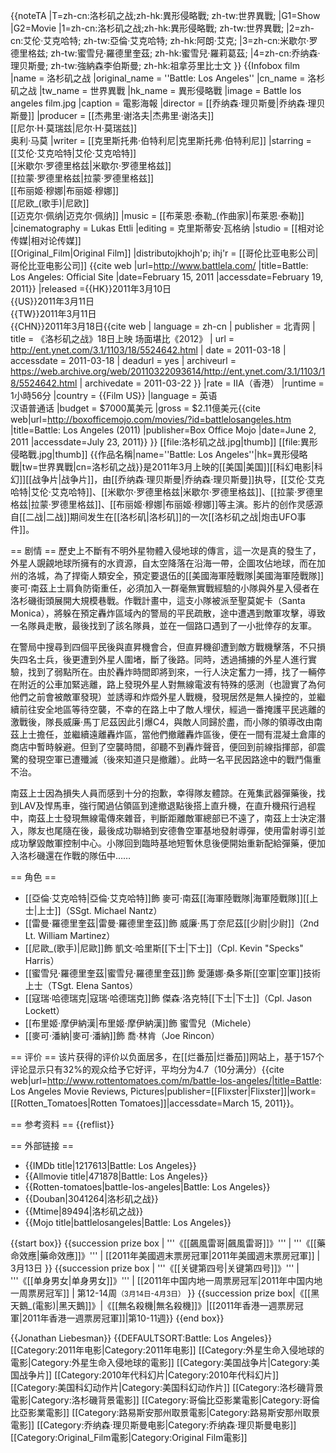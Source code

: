 {{noteTA
|T=zh-cn:洛杉矶之战;zh-hk:異形侵略戰; zh-tw:世界異戰;
|G1=Show
|G2=Movie
|1=zh-cn:洛杉矶之战;zh-hk:異形侵略戰; zh-tw:世界異戰;
|2=zh-cn:艾伦·艾克哈特; zh-tw:亞倫·艾克哈特; zh-hk:阿朗·艾克;
|3=zh-cn:米歇尔·罗德里格兹; zh-tw:蜜雪兒·羅德里奎茲; zh-hk:蜜雪兒·羅莉葛茲;
|4=zh-cn:乔纳森·理贝斯曼; zh-tw:強納森李伯斯曼; zh-hk:祖拿芬里比士文
}}
{{Infobox film
|name = 洛杉矶之战
|original_name = ''Battle: Los Angeles''
|cn_name = 洛杉矶之战
|tw_name = 世界異戰
|hk_name = 異形侵略戰
|image = Battle los angeles film.jpg
|caption = 電影海報
|director = [[乔纳森·理贝斯曼|乔纳森·理贝斯曼]]
|producer = [[杰弗里·谢洛夫|杰弗里·谢洛夫]]<br />[[尼尔·H·莫瑞兹|尼尔·H·莫瑞兹]]<br />奥利·马莫
|writer = [[克里斯托弗·伯特利尼|克里斯托弗·伯特利尼]]
|starring = [[艾伦·艾克哈特|艾伦·艾克哈特]]<br />[[米歇尔·罗德里格兹|米歇尔·罗德里格兹]]<br />[[拉蒙·罗德里格兹|拉蒙·罗德里格兹]]<br />[[布丽姬·穆娜|布丽姬·穆娜]]<br />[[尼欧_(歌手)|尼欧]]<br />[[迈克尔·佩纳|迈克尔·佩纳]]
|music = [[布莱恩·泰勒_(作曲家)|布莱恩·泰勒]]
|cinematography = Lukas Ettli
|editing = 克里斯蒂安·瓦格纳
|studio = [[相对论传媒|相对论传媒]]<br />[[Original_Film|Original Film]]
|distributojkhojh'p; ihj'r = [[哥伦比亚电影公司|哥伦比亚电影公司]] <ref>{{cite web |url=http://www.battlela.com/ |title=Battle: Los Angeles: Official Site |date=February 15, 2011 |accessdate=February 19, 2011}}</ref>
|released ={{HK}}2011年3月10日<br />{{US}}2011年3月11日<br />{{TW}}2011年3月11日<br />{{CHN}}2011年3月18日<ref>{{cite web | language = zh-cn | publisher = 北青网 | title = 《洛杉矶之战》18日上映 场面堪比《2012》 | url = http://ent.ynet.com/3.1/1103/18/5524642.html | date = 2011-03-18 | accessdate = 2011-03-18 | deadurl = yes | archiveurl = https://web.archive.org/web/20110322093614/http://ent.ynet.com/3.1/1103/18/5524642.html | archivedate = 2011-03-22 }}</ref>
|rate = IIA（香港） 
|runtime = 1小時56分
|country = {{Film US}}
|language = 英语<br>汉语普通话
|budget = $7000萬美元 
|gross = $2.11億美元<ref>{{cite web|url=http://boxofficemojo.com/movies/?id=battlelosangeles.htm |title=Battle: Los Angeles (2011) |publisher=Box Office Mojo |date=June 2, 2011 |accessdate=July 23, 2011}}</ref>	
}}
[[file:洛杉矶之战.jpg|thumb]]
[[file:異形侵略戰.jpg|thumb]]
{{作品名稱|name=''Battle: Los Angeles''|hk=異形侵略戰|tw=世界異戰|cn=洛杉矶之战}}是2011年3月上映的[[美国|美国]][[科幻电影|科幻]][[战争片|战争片]]，由[[乔纳森·理贝斯曼|乔纳森·理贝斯曼]]执导，[[艾伦·艾克哈特|艾伦·艾克哈特]]、[[米歇尔·罗德里格兹|米歇尔·罗德里格兹]]、[[拉蒙·罗德里格兹|拉蒙·罗德里格兹]]、[[布丽姬·穆娜|布丽姬·穆娜]]等主演。影片的创作灵感源自[[二战|二战]]期间发生在[[洛杉矶|洛杉矶]]的一次[[洛杉矶之战|炮击UFO事件]]。

== 剧情 ==
歷史上不斷有不明外星物體入侵地球的傳言，這一次是真的發生了，外星人覬覦地球所擁有的水資源，自太空降落在沿海一帶，企圖攻佔地球，而在加州的洛城，為了捍衛人類安全，預定要退伍的[[美國海軍陸戰隊|美國海軍陸戰隊]]麥可·南茲上士肩負防衛重任，必須加入一群毫無實戰經驗的小隊與外星入侵者在洛杉磯街頭展開大規模巷戰。作戰計畫中，這支小隊被派至聖莫妮卡（Santa Monica），將躲在預定轟炸區域內的警局的平民疏散，途中遭遇到敵軍攻擊，導致一名隊員走散，最後找到了該名隊員，並在一個路口遇到了一小批倖存的友軍。

在警局中搜尋到四個平民後與直昇機會合，但直昇機卻遭到敵方戰機擊落，不只損失四名士兵，後更遭到外星人圍堵，斷了後路。同時，透過捕擄的外星人進行實驗，找到了弱點所在。由於轟炸時間即將到來，一行人決定奮力一搏，找了一輛停在附近的公車加緊逃離，路上發現外星人對無線電波有特殊的感測（也證實了為何他們之前會被敵軍發現）並誘導和炸燬外星人戰機，發現居然是無人操控的，並繼續前往安全地區等待空襲，不幸的在路上中了敵人埋伏，經過一番掩護平民逃離的激戰後，隊長威廉·馬丁尼茲因此引爆C4，與敵人同歸於盡，而小隊的領導改由南茲上士擔任，並繼續遠離轟炸區，當他們撤離轟炸區後，便在一間有混凝土倉庫的商店中暫時躲避。但到了空襲時間，卻聽不到轟炸聲音，便回到前線指揮部，卻震驚的發現空軍已遭殲滅（後來知道只是撤離）。此時一名平民因路途中的戰鬥傷重不治。

南茲上士因為損失人員而感到十分的抱歉，幸得隊友體諒。在蒐集武器彈藥後，找到LAV及悍馬車，強行闖過佔領區到達撤退點後搭上直升機，在直升機飛行過程中，南茲上士發現無線電傳來雜音，判斷距離敵軍總部已不遠了，南茲上士決定潛入，隊友也尾隨在後，最後成功聯絡到安德魯空軍基地發射導彈，使用雷射導引並成功擊毀敵軍控制中心。小隊回到臨時基地短暫休息後便開始重新配給彈藥，便加入洛杉磯還在作戰的隊伍中……

== 角色 ==
* [[亞倫·艾克哈特|亞倫·艾克哈特]]飾 麥可·南茲[[海軍陸戰隊|海軍陸戰隊]][[上士|上士]]（SSgt. Michael Nantz）
* [[雷曼·羅德里奎茲|雷曼·羅德里奎茲]]飾 威廉·馬丁奈尼茲[[少尉|少尉]]（2nd Lt. William Martinez）
* [[尼歐_(歌手)|尼歐]]飾 凱文·哈里斯[[下士|下士]]（Cpl. Kevin "Specks" Harris）
* [[蜜雪兒·羅德里奎茲|蜜雪兒·羅德里奎茲]]飾 愛蓮娜·桑多斯[[空軍|空軍]]技術上士（TSgt. Elena Santos）
* [[寇瑞·哈德瑞克|寇瑞·哈德瑞克]]飾 傑森·洛克特[[下士|下士]]（Cpl. Jason Lockett）
* [[布里姬·摩伊納漢|布里姬·摩伊納漢]]飾 蜜雪兒（Michele）
* [[麥可·潘納|麥可·潘納]]飾 喬·林肯（Joe Rincon）

== 评价 ==
该片获得的评价以负面居多，在[[烂番茄|烂番茄]]网站上，基于157个评论显示只有32%的观众给予它好评，平均分为4.7（10分满分）<ref>{{cite web|url=http://www.rottentomatoes.com/m/battle-los-angeles/|title=Battle: Los Angeles Movie Reviews, Pictures|publisher=[[Flixster|Flixster]]|work=[[Rotten_Tomatoes|Rotten Tomatoes]]|accessdate=March 15, 2011}}</ref>。

== 参考资料 ==
{{reflist}}

== 外部链接 ==
* {{IMDb title|1217613|Battle: Los Angeles}}
* {{Allmovie title|471878|Battle: Los Angeles}}
* {{Rotten-tomatoes|battle-los-angeles|Battle: Los Angeles}}
* {{Douban|3041264|洛杉矶之战}}
* {{Mtime|89494|洛杉矶之战}}
* {{Mojo title|battlelosangeles|Battle: Los Angeles}}

{{start box}}
{{succession prize box | '''《[[飆風雷哥|飆風雷哥]]》''' | '''《[[藥命效應|藥命效應]]》''' | [[2011年美國週末票房冠軍|2011年美國週末票房冠軍]] | 3月13日 }}
{{succession prize box | '''《[[关键第四号|关键第四号]]》''' | '''《[[单身男女|单身男女]]》''' | [[2011年中国内地一周票房冠军|2011年中国内地一周票房冠军]] | 第12-14周<small>（3月14日-4月3日）</small> }}
{{succession prize box|《[[黑天鵝_(電影)|黑天鵝]]》|《[[無名殺機|無名殺機]]》|[[2011年香港一週票房冠軍|2011年香港一週票房冠軍]]|第10-11週}}
{{end box}}

{{Jonathan Liebesman}}
{{DEFAULTSORT:Battle: Los Angeles}}
[[Category:2011年电影|Category:2011年电影]]
[[Category:外星生命入侵地球的電影|Category:外星生命入侵地球的電影]]
[[Category:美国战争片|Category:美国战争片]]
[[Category:2010年代科幻片|Category:2010年代科幻片]]
[[Category:美国科幻动作片|Category:美国科幻动作片]]
[[Category:洛杉磯背景電影|Category:洛杉磯背景電影]]
[[Category:哥倫比亞影業電影|Category:哥倫比亞影業電影]]
[[Category:路易斯安那州取景電影|Category:路易斯安那州取景電影]]
[[Category:乔纳森·理贝斯曼电影|Category:乔纳森·理贝斯曼电影]]
[[Category:Original_Film電影|Category:Original Film電影]]